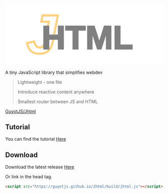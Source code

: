 ![Jhtml](./jhtmlrbg.png)

A tiny JavaScript library that simplifies webdev

> Lightweight - one file
>  
>  Introduce reactive content anywhere
>   
>   Smallest router between JS and HTML

[GuyotJS/Jhtml](https://guyotjs.github.io/Jhtml)

## Tutorial

You can find the tutorial [Here](https://guyotjs.github.io/Jhtml/TUTORIAL)

## Download

Download the latest release [Here](https://guyotjs.github.io/Jhtml/build/jhtml.js "download")

Or link in the head tag. 
```html
<script src="https://guyotjs.github.io/Jhtml/build/jhtml.js"></script>
``` 
